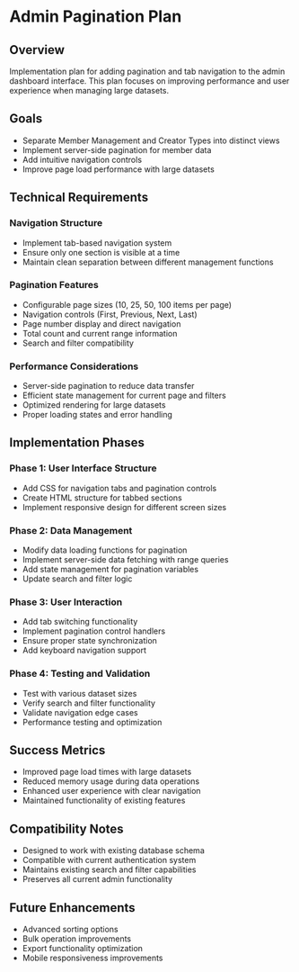 # Admin Pagination Plan

## Overview
Implementation plan for adding pagination and tab navigation to the admin dashboard interface. This plan focuses on improving performance and user experience when managing large datasets.

## Goals
- Separate Member Management and Creator Types into distinct views
- Implement server-side pagination for member data
- Add intuitive navigation controls
- Improve page load performance with large datasets

## Technical Requirements

### Navigation Structure
- Implement tab-based navigation system
- Ensure only one section is visible at a time
- Maintain clean separation between different management functions

### Pagination Features
- Configurable page sizes (10, 25, 50, 100 items per page)
- Navigation controls (First, Previous, Next, Last)
- Page number display and direct navigation
- Total count and current range information
- Search and filter compatibility

### Performance Considerations
- Server-side pagination to reduce data transfer
- Efficient state management for current page and filters
- Optimized rendering for large datasets
- Proper loading states and error handling

## Implementation Phases

### Phase 1: User Interface Structure
- Add CSS for navigation tabs and pagination controls
- Create HTML structure for tabbed sections
- Implement responsive design for different screen sizes

### Phase 2: Data Management
- Modify data loading functions for pagination
- Implement server-side data fetching with range queries
- Add state management for pagination variables
- Update search and filter logic

### Phase 3: User Interaction
- Add tab switching functionality
- Implement pagination control handlers
- Ensure proper state synchronization
- Add keyboard navigation support

### Phase 4: Testing and Validation
- Test with various dataset sizes
- Verify search and filter functionality
- Validate navigation edge cases
- Performance testing and optimization

## Success Metrics
- Improved page load times with large datasets
- Reduced memory usage during data operations
- Enhanced user experience with clear navigation
- Maintained functionality of existing features

## Compatibility Notes
- Designed to work with existing database schema
- Compatible with current authentication system
- Maintains existing search and filter capabilities
- Preserves all current admin functionality

## Future Enhancements
- Advanced sorting options
- Bulk operation improvements
- Export functionality optimization
- Mobile responsiveness improvements